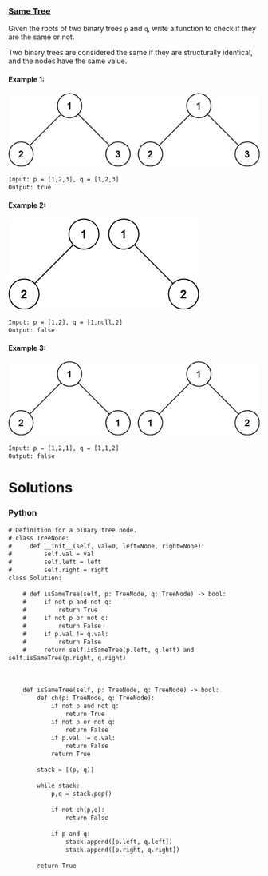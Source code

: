 ### [Same Tree](https://leetcode.com/problems/same-tree/) <br>

Given the roots of two binary trees `p` and `q`, write a function to check if they are the same or not.

Two binary trees are considered the same if they are structurally identical, and the nodes have the same value.




#### Example 1:
<img src="../../../../../images/100ex1.jpg">

```
Input: p = [1,2,3], q = [1,2,3]
Output: true

```

#### Example 2:
<img src="../../../../../images/100ex2.jpg">

```
Input: p = [1,2], q = [1,null,2]
Output: false

```


#### Example 3:
<img src="../../../../../images/100ex3.jpg">

```
Input: p = [1,2,1], q = [1,1,2]
Output: false

```


# Solutions

### Python
```
# Definition for a binary tree node.
# class TreeNode:
#     def __init__(self, val=0, left=None, right=None):
#         self.val = val
#         self.left = left
#         self.right = right
class Solution:
    
    # def isSameTree(self, p: TreeNode, q: TreeNode) -> bool:
    #     if not p and not q:
    #         return True
    #     if not p or not q:
    #         return False
    #     if p.val != q.val:
    #         return False
    #     return self.isSameTree(p.left, q.left) and self.isSameTree(p.right, q.right)
        
        
        
    def isSameTree(self, p: TreeNode, q: TreeNode) -> bool:
        def ch(p: TreeNode, q: TreeNode):
            if not p and not q:
                return True
            if not p or not q:
                return False
            if p.val != q.val:
                return False
            return True
        
        stack = [(p, q)]
        
        while stack:
            p,q = stack.pop()
            
            if not ch(p,q):
                return False
            
            if p and q:
                stack.append([p.left, q.left])
                stack.append([p.right, q.right])
                
        return True

```
